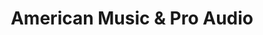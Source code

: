 ---
title: "American Music & Pro Audio"
url: /guadalupe/american-music-y-pro-audio/
shop: música
---